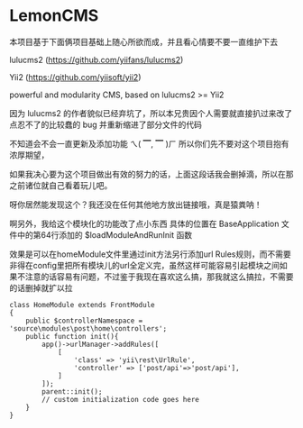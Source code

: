# LemonCMS

本项目基于下面俩项目基础上随心所欲而成，并且看心情要不要一直维护下去

lulucms2 (https://github.com/yiifans/lulucms2)

Yii2 (https://github.com/yiisoft/yii2)

powerful and modularity CMS, based on lulucms2 >= Yii2

因为 lulucms2 的作者貌似已经弃坑了，所以本兄贵因个人需要就直接扒过来改了点忍不了的比较蠢的 bug 并重新缩进了部分文件的代码

不知道会不会一直更新及添加功能 ㄟ( ▔, ▔ )ㄏ 所以你们先不要对这个项目抱有浓厚期望，

如果我决心要为这个项目做出有效的努力的话，上面这段话我会删掉滴，所以在那之前诸位就自己看着玩儿吧。

呀你居然能发现这个？我还没在任何其他地方放出链接哦，真是猿粪呐！

啊另外，我给这个模块化的功能改了点小东西
具体的位置在 BaseApplication 文件中的第64行添加的 $loadModuleAndRunInit 函数

效果是可以在homeModule文件里通过init方法另行添加url Rules规则，而不需要非得在config里把所有模块儿的url全定义完，虽然这样可能容易引起模块之间如果不注意的话容易有问题，不过鉴于我现在喜欢这么搞，那我就这么搞拉，不需要的话删掉就扩以拉

```
class HomeModule extends FrontModule
{
    public $controllerNamespace = 'source\modules\post\home\controllers';
    public function init(){
        app()->urlManager->addRules([
            [
                'class' => 'yii\rest\UrlRule',
                'controller' => ['post/api'=>'post/api'],
            ]
        ]);
        parent::init();
        // custom initialization code goes here
    }
}
```
